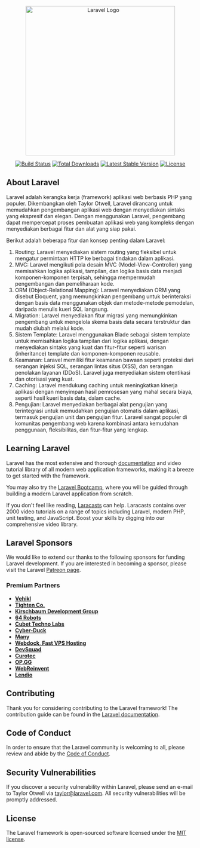 <p align="center"><a href="https://laravel.com" target="_blank"><img src="https://raw.githubusercontent.com/laravel/art/master/logo-lockup/5%20SVG/2%20CMYK/1%20Full%20Color/laravel-logolockup-cmyk-red.svg" width="400" alt="Laravel Logo"></a></p>

<p align="center">
<a href="https://github.com/laravel/framework/actions"><img src="https://github.com/laravel/framework/workflows/tests/badge.svg" alt="Build Status"></a>
<a href="https://packagist.org/packages/laravel/framework"><img src="https://img.shields.io/packagist/dt/laravel/framework" alt="Total Downloads"></a>
<a href="https://packagist.org/packages/laravel/framework"><img src="https://img.shields.io/packagist/v/laravel/framework" alt="Latest Stable Version"></a>
<a href="https://packagist.org/packages/laravel/framework"><img src="https://img.shields.io/packagist/l/laravel/framework" alt="License"></a>
</p>

## About Laravel

Laravel adalah kerangka kerja (framework) aplikasi web berbasis PHP yang populer. Dikembangkan oleh Taylor Otwell, Laravel dirancang untuk memudahkan pengembangan aplikasi web dengan menyediakan sintaks yang ekspresif dan elegan. Dengan menggunakan Laravel, pengembang dapat mempercepat proses pembuatan aplikasi web yang kompleks dengan menyediakan berbagai fitur dan alat yang siap pakai.

Berikut adalah beberapa fitur dan konsep penting dalam Laravel:

1. Routing: Laravel menyediakan sistem routing yang fleksibel untuk mengatur permintaan HTTP ke berbagai tindakan dalam aplikasi.
2. MVC: Laravel mengikuti pola desain MVC (Model-View-Controller) yang memisahkan logika aplikasi, tampilan, dan logika basis data menjadi komponen-komponen terpisah, sehingga mempermudah pengembangan dan pemeliharaan kode.
3. ORM (Object-Relational Mapping): Laravel menyediakan ORM yang disebut Eloquent, yang memungkinkan pengembang untuk berinteraksi dengan basis data menggunakan objek dan metode-metode pemodelan, daripada menulis kueri SQL langsung.
4. Migration: Laravel menyediakan fitur migrasi yang memungkinkan pengembang untuk mengelola skema basis data secara terstruktur dan mudah diubah melalui kode.
5. Sistem Template: Laravel menggunakan Blade sebagai sistem template untuk memisahkan logika tampilan dari logika aplikasi, dengan menyediakan sintaks yang kuat dan fitur-fitur seperti warisan (inheritance) template dan komponen-komponen reusable.
6. Keamanan: Laravel memiliki fitur keamanan bawaan seperti proteksi dari serangan injeksi SQL, serangan lintas situs (XSS), dan serangan penolakan layanan (DDoS). Laravel juga menyediakan sistem otentikasi dan otorisasi yang kuat.
7. Caching: Laravel mendukung caching untuk meningkatkan kinerja aplikasi dengan menyimpan hasil pemrosesan yang mahal secara biaya, seperti hasil kueri basis data, dalam cache.
8. Pengujian: Laravel menyediakan berbagai alat pengujian yang terintegrasi untuk memudahkan pengujian otomatis dalam aplikasi, termasuk pengujian unit dan pengujian fitur.
Laravel sangat populer di komunitas pengembang web karena kombinasi antara kemudahan penggunaan, fleksibilitas, dan fitur-fitur yang lengkap.

## Learning Laravel

Laravel has the most extensive and thorough [documentation](https://laravel.com/docs) and video tutorial library of all modern web application frameworks, making it a breeze to get started with the framework.

You may also try the [Laravel Bootcamp](https://bootcamp.laravel.com), where you will be guided through building a modern Laravel application from scratch.

If you don't feel like reading, [Laracasts](https://laracasts.com) can help. Laracasts contains over 2000 video tutorials on a range of topics including Laravel, modern PHP, unit testing, and JavaScript. Boost your skills by digging into our comprehensive video library.

## Laravel Sponsors

We would like to extend our thanks to the following sponsors for funding Laravel development. If you are interested in becoming a sponsor, please visit the Laravel [Patreon page](https://patreon.com/taylorotwell).

### Premium Partners

- **[Vehikl](https://vehikl.com/)**
- **[Tighten Co.](https://tighten.co)**
- **[Kirschbaum Development Group](https://kirschbaumdevelopment.com)**
- **[64 Robots](https://64robots.com)**
- **[Cubet Techno Labs](https://cubettech.com)**
- **[Cyber-Duck](https://cyber-duck.co.uk)**
- **[Many](https://www.many.co.uk)**
- **[Webdock, Fast VPS Hosting](https://www.webdock.io/en)**
- **[DevSquad](https://devsquad.com)**
- **[Curotec](https://www.curotec.com/services/technologies/laravel/)**
- **[OP.GG](https://op.gg)**
- **[WebReinvent](https://webreinvent.com/?utm_source=laravel&utm_medium=github&utm_campaign=patreon-sponsors)**
- **[Lendio](https://lendio.com)**

## Contributing

Thank you for considering contributing to the Laravel framework! The contribution guide can be found in the [Laravel documentation](https://laravel.com/docs/contributions).

## Code of Conduct

In order to ensure that the Laravel community is welcoming to all, please review and abide by the [Code of Conduct](https://laravel.com/docs/contributions#code-of-conduct).

## Security Vulnerabilities

If you discover a security vulnerability within Laravel, please send an e-mail to Taylor Otwell via [taylor@laravel.com](mailto:taylor@laravel.com). All security vulnerabilities will be promptly addressed.

## License

The Laravel framework is open-sourced software licensed under the [MIT license](https://opensource.org/licenses/MIT).
